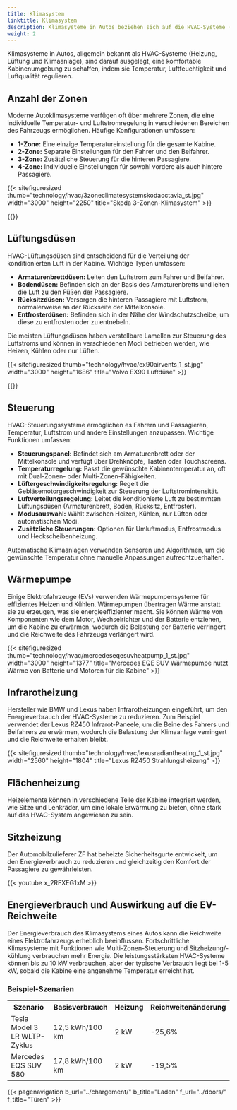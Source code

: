 ```yaml
---
title: Klimasystem
linktitle: Klimasystem
description: Klimasysteme in Autos beziehen sich auf die HVAC-Systeme (Heizung, Lüftung und Klimaanlage), die Temperatur, Luftfeuchtigkeit und Luftqualität im Fahrzeuginnenraum für den Komfort der Passagiere regulieren.
weight: 2
---
```

<!-- markdownlint-disable MD033 -->

Klimasysteme in Autos, allgemein bekannt als HVAC-Systeme (Heizung, Lüftung und Klimaanlage), sind darauf ausgelegt, eine komfortable Kabinenumgebung zu schaffen, indem sie Temperatur, Luftfeuchtigkeit und Luftqualität regulieren.

## Anzahl der Zonen

Moderne Autoklimasysteme verfügen oft über mehrere Zonen, die eine individuelle Temperatur- und Luftstromregelung in verschiedenen Bereichen des Fahrzeugs ermöglichen. Häufige Konfigurationen umfassen:

- **1-Zone:** Eine einzige Temperatureinstellung für die gesamte Kabine.
- **2-Zone:** Separate Einstellungen für den Fahrer und den Beifahrer.
- **3-Zone:** Zusätzliche Steuerung für die hinteren Passagiere.
- **4-Zone:** Individuelle Einstellungen für sowohl vordere als auch hintere Passagiere.

{{< sitefiguresized thumb="technology/hvac/3zoneclimatesystemskodaoctavia_st.jpg" width="3000" height="2250" title="Skoda 3-Zonen-Klimasystem" >}}

{{<evkxdisplayaddarticle />}}

## Lüftungsdüsen

HVAC-Lüftungsdüsen sind entscheidend für die Verteilung der konditionierten Luft in der Kabine. Wichtige Typen umfassen:

- **Armaturenbrettdüsen:** Leiten den Luftstrom zum Fahrer und Beifahrer.
- **Bodendüsen:** Befinden sich an der Basis des Armaturenbretts und leiten die Luft zu den Füßen der Passagiere.
- **Rücksitzdüsen:** Versorgen die hinteren Passagiere mit Luftstrom, normalerweise an der Rückseite der Mittelkonsole.
- **Entfrosterdüsen:** Befinden sich in der Nähe der Windschutzscheibe, um diese zu entfrosten oder zu entnebeln.

Die meisten Lüftungsdüsen haben verstellbare Lamellen zur Steuerung des Luftstroms und können in verschiedenen Modi betrieben werden, wie Heizen, Kühlen oder nur Lüften.

{{< sitefiguresized thumb="technology/hvac/ex90airvents_1_st.jpg" width="3000" height="1686" title="Volvo EX90 Luftdüse" >}}

{{<evkxdisplayaddarticle />}}

## Steuerung

HVAC-Steuerungssysteme ermöglichen es Fahrern und Passagieren, Temperatur, Luftstrom und andere Einstellungen anzupassen. Wichtige Funktionen umfassen:

- **Steuerungspanel:** Befindet sich am Armaturenbrett oder der Mittelkonsole und verfügt über Drehknöpfe, Tasten oder Touchscreens.
- **Temperaturregelung:** Passt die gewünschte Kabinentemperatur an, oft mit Dual-Zonen- oder Multi-Zonen-Fähigkeiten.
- **Lüftergeschwindigkeitsregelung:** Regelt die Gebläsemotorgeschwindigkeit zur Steuerung der Luftstromintensität.
- **Luftverteilungsregelung:** Leitet die konditionierte Luft zu bestimmten Lüftungsdüsen (Armaturenbrett, Boden, Rücksitz, Entfroster).
- **Modusauswahl:** Wählt zwischen Heizen, Kühlen, nur Lüften oder automatischen Modi.
- **Zusätzliche Steuerungen:** Optionen für Umluftmodus, Entfrostmodus und Heckscheibenheizung.

Automatische Klimaanlagen verwenden Sensoren und Algorithmen, um die gewünschte Temperatur ohne manuelle Anpassungen aufrechtzuerhalten.

## Wärmepumpe

Einige Elektrofahrzeuge (EVs) verwenden Wärmepumpensysteme für effizientes Heizen und Kühlen. Wärmepumpen übertragen Wärme anstatt sie zu erzeugen, was sie energieeffizienter macht. Sie können Wärme von Komponenten wie dem Motor, Wechselrichter und der Batterie entziehen, um die Kabine zu erwärmen, wodurch die Belastung der Batterie verringert und die Reichweite des Fahrzeugs verlängert wird.

{{< sitefiguresized thumb="technology/hvac/mercedeseqesuvheatpump_1_st.jpg" width="3000" height="1377" title="Mercedes EQE SUV Wärmepumpe nutzt Wärme von Batterie und Motoren für die Kabine" >}}

## Infrarotheizung

Hersteller wie BMW und Lexus haben Infrarotheizungen eingeführt, um den Energieverbrauch der HVAC-Systeme zu reduzieren. Zum Beispiel verwendet der Lexus RZ450 Infrarot-Paneele, um die Beine des Fahrers und Beifahrers zu erwärmen, wodurch die Belastung der Klimaanlage verringert und die Reichweite erhalten bleibt.

{{< sitefiguresized thumb="technology/hvac/lexusradiantheating_1_st.jpg" width="2560" height="1804" title="Lexus RZ450 Strahlungsheizung" >}}

## Flächenheizung

Heizelemente können in verschiedene Teile der Kabine integriert werden, wie Sitze und Lenkräder, um eine lokale Erwärmung zu bieten, ohne stark auf das HVAC-System angewiesen zu sein.

## Sitzheizung

Der Automobilzulieferer ZF hat beheizte Sicherheitsgurte entwickelt, um den Energieverbrauch zu reduzieren und gleichzeitig den Komfort der Passagiere zu gewährleisten.

{{< youtube x_2RFXEG1xM >}}

## Energieverbrauch und Auswirkung auf die EV-Reichweite

Der Energieverbrauch des Klimasystems eines Autos kann die Reichweite eines Elektrofahrzeugs erheblich beeinflussen. Fortschrittliche Klimasysteme mit Funktionen wie Multi-Zonen-Steuerung und Sitzheizung/-kühlung verbrauchen mehr Energie. Die leistungsstärksten HVAC-Systeme können bis zu 10 kW verbrauchen, aber der typische Verbrauch liegt bei 1-5 kW, sobald die Kabine eine angenehme Temperatur erreicht hat.

### Beispiel-Szenarien

<table class="table table-striped">
  <tr>
    <th>Szenario</th>
    <th>Basisverbrauch</th>
    <th>Heizung</th>
    <th>Reichweitenänderung</th>
  </tr>
  <tr>
    <td>Tesla Model 3 LR WLTP-Zyklus</td>
    <td>12,5 kWh/100 km</td>
    <td>2 kW</td>
    <td>-25,6%</td>
  </tr>
  <tr>
    <td>Mercedes EQS SUV 580</td>
    <td>17,8 kWh/100 km</td>
    <td>2 kW</td>
    <td>-19,5%</td>
  </tr>
</table>

{{< pagenavigation b_url="../chargement/" b_title="Laden" f_url="../doors/" f_title="Türen" >}}